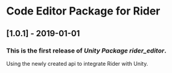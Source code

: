 # Code Editor Package for Rider

## [1.0.1] - 2019-01-01

### This is the first release of *Unity Package rider_editor*.

Using the newly created api to integrate Rider with Unity.
